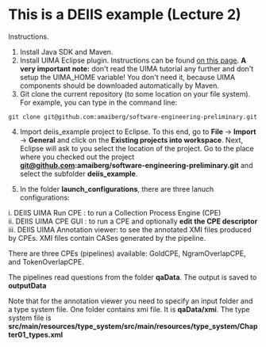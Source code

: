 This is a DEIIS example (Lecture 2)
===================================================

Instructions.

1) Install Java SDK and Maven.   
2) Install UIMA Eclipse plugin. Instructions can be found [on this page](http://uima.apache.org/downloads/releaseDocs/2.2.0-incubating/docs/html/overview_and_setup/overview_and_setup.html#ugr.ovv.eclipse_setup.install_uima_eclipse_plugins). **A very important note:** don't read the UIMA tutorial any further and don't setup the UIMA_HOME variable! You don't need it, because UIMA components should be downloaded automatically by Maven.   
3) Git clone the current repository (to some location on your file system). For example, you can type in the command line:
```
git clone git@github.com:amaiberg/software-engineering-preliminary.git
```
  
4) Import deiis_example project to Eclipse. To this end, go to **File** -> **Import** -> **General** and click on the **Existing projects into workspace**. Next, Eclipse will ask to you select the location of the project. Go to the place where you checked out the project **git@github.com:amaiberg/software-engineering-preliminary.git** and select the subfolder **deiis_example**.   

5) In the folder **launch_configurations**, there are three lanuch configurations:  

i. DEIIS UIMA Run CPE : to run a Collection Process Engine (CPE)      
ii. DEIIS UIMA CPE GUI : to run a CPE and optionally **edit the CPE descriptor**  
iii. DEIIS UIMA Annotation viewer: to see the annotated XMI files produced by CPEs. XMI files contain CASes generated by the pipeline.

There are three CPEs (pipelines) available: GoldCPE, NgramOverlapCPE, and TokenOverlapCPE.  

The pipelines read questions from the folder **qaData**. The output is saved to  **outputData**  

Note that for the annotation viewer you need to specify an input folder and a type system file. One folder contains xmi file. It is **qaData/xmi**. The type system file is **src/main/resources/type_system/src/main/resources/type_system/Chapter01_types.xml**
